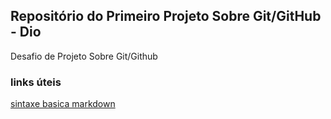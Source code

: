## Repositório do Primeiro Projeto Sobre Git/GitHub - Dio
Desafio de Projeto Sobre Git/Github
### links úteis
[sintaxe basica markdown](https://www.markdownguide.org/basic-syntax/)
